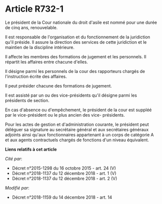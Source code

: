# Article R732-1

Le président de la Cour nationale du droit d'asile est nommé pour une durée de cinq ans, renouvelable.

Il est responsable de l'organisation et du fonctionnement de la juridiction qu'il préside. Il assure la direction des
services de cette juridiction et le maintien de la discipline intérieure.

Il affecte les membres des formations de jugement et les personnels. Il répartit les affaires entre chacune d'elles.

Il désigne parmi les personnels de la cour des rapporteurs chargés de l'instruction écrite des affaires.

Il peut présider chacune des formations de jugement.

Il est assisté par un ou des vice-présidents qu'il désigne parmi les présidents de section.

En cas d'absence ou d'empêchement, le président de la cour est suppléé par le vice-président ou le plus ancien des vice-
présidents.

Pour les actes de gestion et d'administration courante, le président peut déléguer sa signature au secrétaire général et aux
secrétaires généraux adjoints ainsi qu'aux fonctionnaires appartenant à un corps de catégorie A et aux agents contractuels
chargés de fonctions d'un niveau équivalent.

**Liens relatifs à cet article**

_Cité par_:

  - Décret n°2015-1298 du 16 octobre 2015 - art. 24 (V)
  - Décret n°2018-1137 du 12 décembre 2018 - art. 1 (V)
  - Décret n°2018-1137 du 12 décembre 2018 - art. 2 (V)

_Modifié par_:

  - Décret n°2018-1159 du 14 décembre 2018 - art. 14
